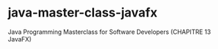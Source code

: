 # java-master-class-javafx
Java Programming Masterclass for Software Developers (CHAPITRE 13  JavaFX)
